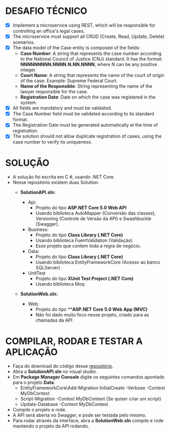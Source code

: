 # DESAFIO TÉCNICO

- [x] Implement a microservice using REST, which will be responsible for controlling an office's legal cases.
- [x] The microservice must support all CRUD (Create, Read, Update, Delete) scenarios.
- [x] The data model of the Case entity is composed of the fields:
  - **Case Number**: A string that represents the case number according to the National Council of Justice (CNJ) standard. It has the format: **NNNNNNNNN.NNNN.N.NN.NNNN**, where N can be any positive integer.
  - **Court Name**: A string that represents the name of the court of origin of the case. Example: Supreme Federal Court.
  - **Name of the Responsible**: String representing the name of the lawyer responsible for the case.
  - **Registration Date**: Date on which the case was registered in the system.
- [x] All fields are mandatory and must be validated.
- [x] The Case Number field must be validated according to its standard format.
- [x] The Registration Date must be generated automatically at the time of registration.
- [x] The solution should not allow duplicate registration of cases, using the case number to verify its uniqueness.

# SOLUÇÃO
- A solução foi escrita em C #, usando .NET Core.
- Nesse repositório existem duas Solution:
  - **SolutionAPI.sln:**
    - Api:
      - Projeto do tipo **ASP.NET Core 5.0 Web API**
      - Usando biblioteca AutoMapper (Conversão das classes), Versioning (Controle de Versão da API) e Swashbuckle (Swagger).
    - Business:
      - Projeto do tipo **Class Library (.NET Core)**
      - Usando biblioteca FuentValidation (Validação)
      - Esse projeto que contem toda a regra de negócio.
    - Data:
      - Projeto do tipo **Class Library (.NET Core)**
      - Usando biblioteca EntityFrameworkCore (Acesso ao banco SQLServer)
    - UnitTest
      - Projeto do tipo **XUnit Test Project (.NET Core)**
      - Usando biblioteca Moq
      
  - **SolutionWeb.sln:**
    - Web:
      - Projeto do tipo ****ASP.NET Core 5.0 Web App (MVC)**
      - Não foi dado muito foco nesse projeto, criado para as chamadas da API
 
# COMPILAR, RODAR E TESTAR A APLICAÇÃO
- Faça do download do código desse [repositório](https://github.com/luisfernandoferracin/TR).
- Abra a **SolutionAPI.sln** no visual studio.
- Em **Package Manager Console** digite os seguintes comandos apontado para o projeto **Data**:
  - EntityFrameworkCore\Add-Migration InitialCreate -Verbose -Context MyDbContext
  - Script-Migration -Context MyDbContext (Se quiser criar um script)
  - Update-Database -Context MyDbContext
- Compile o projeto e rode.
- A API será aberta no Swagger, e pode ser testada pelo mesmo.
- Para rodar através da interface, abra a **SolutionWeb.sln** compile e rode mantendo o projeto da API rodando.
